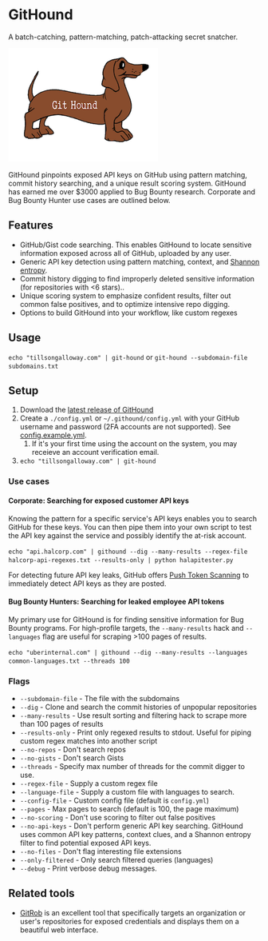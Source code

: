 # GitHound

A batch-catching, pattern-matching, patch-attacking secret snatcher.

![GitHound](assets/logo.png)

GitHound pinpoints exposed API keys on GitHub using pattern matching, commit history searching, and a unique result scoring system. GitHound has earned me over $3000 applied to Bug Bounty research. Corporate and Bug Bounty Hunter use cases are outlined below.

## Features

* GitHub/Gist code searching. This enables GitHound to locate sensitive information exposed across all of GitHub, uploaded by any user.
* Generic API key detection using pattern matching, context, and [Shannon entropy](<https://en.wikipedia.org/wiki/Entropy_(information_theory>).
* Commit history digging to find improperly deleted sensitive information (for repositories with <6 stars)..
* Unique scoring system to emphasize confident results, filter out common false positives, and to optimize intensive repo digging.
* Options to build GitHound into your workflow, like custom regexes

## Usage

`echo "tillsongalloway.com" | git-hound` or `git-hound --subdomain-file subdomains.txt`

## Setup

1. Download the [latest release of GitHound](https://github.com/tillson/git-hound/releases)
2. Create a `./config.yml` or `~/.githound/config.yml` with your GitHub username and password (2FA accounts are not supported). See [config.example.yml](config.example.yml).
   1. If it's your first time using the account on the system, you may receieve an account verification email.
3. `echo "tillsongalloway.com" | git-hound`

### Use cases

#### Corporate: Searching for exposed customer API keys

Knowing the pattern for a specific service's API keys enables you to search GitHub for these keys. You can then pipe them into your own script to test the API key against the service and possibly identify the at-risk account.

`echo "api.halcorp.com" | githound --dig --many-results --regex-file halcorp-api-regexes.txt --results-only | python halapitester.py`

For detecting future API key leaks, GitHub offers [Push Token Scanning](https://help.github.com/en/articles/about-token-scanning) to immediately detect API keys as they are posted.

#### Bug Bounty Hunters: Searching for leaked employee API tokens

My primary use for GitHound is for finding sensitive information for Bug Bounty programs. For high-profile targets, the `--many-results`  hack and `--languages` flag are useful for scraping >100 pages of results.

`echo "uberinternal.com" | githound --dig --many-results --languages common-languages.txt --threads 100`


### Flags

* `--subdomain-file` - The file with the subdomains
* `--dig` - Clone and search the commit histories of unpopular repositories
* `--many-results` - Use result sorting and filtering hack to scrape more than 100 pages of results
* `--results-only` - Print only regexed results to stdout. Useful for piping custom regex matches into another script
* `--no-repos` - Don't search repos
* `--no-gists` - Don't search Gists
* `--threads` - Specify max number of threads for the commit digger to use.
* `--regex-file` - Supply a custom regex file
* `--language-file` - Supply a custom file with languages to search.
* `--config-file` - Custom config file (default is `config.yml`)
* `--pages` - Max pages to search (default is 100, the page maximum)
* `--no-scoring` - Don't use scoring to filter out false positives
* `--no-api-keys` - Don't perform generic API key searching. GitHound uses common API key patterns, context clues, and a Shannon entropy filter to find potential exposed API keys.
* `--no-files` - Don't flag interesting file extensions
* `--only-filtered` - Only search filtered queries (languages)
* `--debug` - Print verbose debug messages.

## Related tools

* [GitRob](https://github.com/michenriksen/gitrob) is an excellent tool that specifically targets an organization or user's repositories for exposed credentials and displays them on a beautiful web interface.
